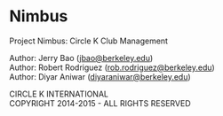 Nimbus
======

Project Nimbus: Circle K Club Management

Author: Jerry Bao (jbao@berkeley.edu)  
Author: Robert Rodriguez (rob.rodriguez@berkeley.edu)  
Author: Diyar Aniwar (diyaraniwar@berkeley.edu)  
 
CIRCLE K INTERNATIONAL  
COPYRIGHT 2014-2015 - ALL RIGHTS RESERVED